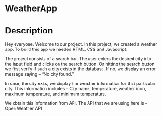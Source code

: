 # WeatherApp
# Description
Hey everyone. Welcome to our project. In this project, we created a weather app. To build this app we needed HTML, CSS and Javascript.

The project consists of a search bar. The user enters the desired city into the input field and clicks on the search button. On hitting the search button we first verify if such a city exists in the database. If no, we display an error message saying – “No city found.”

In case, the city exits, we display the weather information for that particular city. This information includes – City name, temperature, weather icon, maximum temperature, and minimum temperature.

We obtain this information from API. The API that we are using here is – Open Weather API
 
